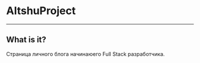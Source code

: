 # AltshuProject
  -----------
What is it?
  -----------

  Страница личного блога начинаюего Full Stack разработчика.
